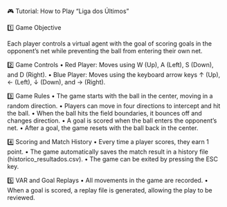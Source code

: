 🎮 Tutorial: How to Play “Liga dos Últimos”

1️⃣ Game Objective

Each player controls a virtual agent with the goal of scoring goals in the opponent’s net while preventing the ball from entering their own net.

2️⃣ Game Controls
	•	Red Player: Moves using W (Up), A (Left), S (Down), and D (Right).
	•	Blue Player: Moves using the keyboard arrow keys ↑ (Up), ← (Left), ↓ (Down), and → (Right).

3️⃣ Game Rules
	•	The game starts with the ball in the center, moving in a random direction.
	•	Players can move in four directions to intercept and hit the ball.
	•	When the ball hits the field boundaries, it bounces off and changes direction.
	•	A goal is scored when the ball enters the opponent’s net.
	•	After a goal, the game resets with the ball back in the center.

4️⃣ Scoring and Match History
	•	Every time a player scores, they earn 1 point.
	•	The game automatically saves the match result in a history file (historico_resultados.csv).
	•	The game can be exited by pressing the ESC key.

5️⃣ VAR and Goal Replays
	•	All movements in the game are recorded.
	•	When a goal is scored, a replay file is generated, allowing the play to be reviewed.
